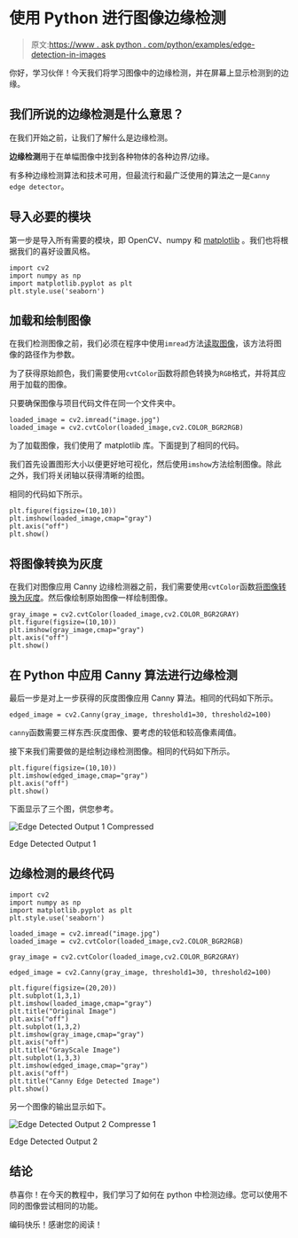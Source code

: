 # 使用 Python 进行图像边缘检测

> 原文:[https://www . ask python . com/python/examples/edge-detection-in-images](https://www.askpython.com/python/examples/edge-detection-in-images)

你好，学习伙伴！今天我们将学习图像中的边缘检测，并在屏幕上显示检测到的边缘。

## 我们所说的边缘检测是什么意思？

在我们开始之前，让我们了解什么是边缘检测。

**边缘检测**用于在单幅图像中找到各种物体的各种边界/边缘。

有多种边缘检测算法和技术可用，但最流行和最广泛使用的算法之一是`Canny edge detector`。

## 导入必要的模块

第一步是导入所有需要的模块，即 OpenCV、numpy 和 [matplotlib](https://www.askpython.com/python-modules/matplotlib/python-matplotlib) 。我们也将根据我们的喜好设置风格。

```
import cv2
import numpy as np
import matplotlib.pyplot as plt
plt.style.use('seaborn')

```

## 加载和绘制图像

在我们检测图像之前，我们必须在程序中使用`imread`方法[读取图像](https://www.askpython.com/python-modules/read-images-in-python-opencv)，该方法将图像的路径作为参数。

为了获得原始颜色，我们需要使用`cvtColor`函数将颜色转换为`RGB`格式，并将其应用于加载的图像。

只要确保图像与项目代码文件在同一个文件夹中。

```
loaded_image = cv2.imread("image.jpg")
loaded_image = cv2.cvtColor(loaded_image,cv2.COLOR_BGR2RGB)

```

为了加载图像，我们使用了 matplotlib 库。下面提到了相同的代码。

我们首先设置图形大小以便更好地可视化，然后使用`imshow`方法绘制图像。除此之外，我们将关闭轴以获得清晰的绘图。

相同的代码如下所示。

```
plt.figure(figsize=(10,10))
plt.imshow(loaded_image,cmap="gray")
plt.axis("off")
plt.show()

```

## 将图像转换为灰度

在我们对图像应用 Canny 边缘检测器之前，我们需要使用`cvtColor`函数[将图像转换为灰度](https://www.askpython.com/python/examples/image-processing-in-python)。然后像绘制原始图像一样绘制图像。

```
gray_image = cv2.cvtColor(loaded_image,cv2.COLOR_BGR2GRAY)
plt.figure(figsize=(10,10))
plt.imshow(gray_image,cmap="gray")
plt.axis("off")
plt.show()

```

## 在 Python 中应用 Canny 算法进行边缘检测

最后一步是对上一步获得的灰度图像应用 Canny 算法。相同的代码如下所示。

```
edged_image = cv2.Canny(gray_image, threshold1=30, threshold2=100)

```

`canny`函数需要三样东西:灰度图像、要考虑的较低和较高像素阈值。

接下来我们需要做的是绘制边缘检测图像。相同的代码如下所示。

```
plt.figure(figsize=(10,10))
plt.imshow(edged_image,cmap="gray")
plt.axis("off")
plt.show()

```

下面显示了三个图，供您参考。

![Edge Detected Output 1 Compressed](../Images/b14b701528238e98280077a6e58cdb54.png)

Edge Detected Output 1

## 边缘检测的最终代码

```
import cv2
import numpy as np
import matplotlib.pyplot as plt
plt.style.use('seaborn')

loaded_image = cv2.imread("image.jpg")
loaded_image = cv2.cvtColor(loaded_image,cv2.COLOR_BGR2RGB)

gray_image = cv2.cvtColor(loaded_image,cv2.COLOR_BGR2GRAY)

edged_image = cv2.Canny(gray_image, threshold1=30, threshold2=100)

plt.figure(figsize=(20,20))
plt.subplot(1,3,1)
plt.imshow(loaded_image,cmap="gray")
plt.title("Original Image")
plt.axis("off")
plt.subplot(1,3,2)
plt.imshow(gray_image,cmap="gray")
plt.axis("off")
plt.title("GrayScale Image")
plt.subplot(1,3,3)
plt.imshow(edged_image,cmap="gray")
plt.axis("off")
plt.title("Canny Edge Detected Image")
plt.show()

```

另一个图像的输出显示如下。

![Edge Detected Output 2 Compresse 1](../Images/d44e66d7fc590b2934652c5e35e9ff12.png)

Edge Detected Output 2

## 结论

恭喜你！在今天的教程中，我们学习了如何在 python 中检测边缘。您可以使用不同的图像尝试相同的功能。

编码快乐！感谢您的阅读！